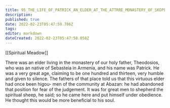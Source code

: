 ```yaml
---
title: 95_THE_LIFE_OF_PATRICK_AN_ELDER_AT_THE_ATTRRE_MONASTERY_OF_SKOPELOS
description: 
published: true
date: 2022-02-23T05:47:59.786Z
tags: 
editor: markdown
dateCreated: 2022-02-23T05:47:58.058Z
---
```


[[Spiritual Meadow]]
 
There was an elder living in the monastery of our holy father, Theodosios, who was an native of Sebasteia in Armenia, and his name was Patrick. He was a very great age, claiming to be one hundred and thirteen, very humble and given to silence. The fathers of that place told us that this virtuous elder had once been higou- men of the community at Abazan: he had abandoned that position for fear of the judgement. It was for great men to shepherd the spiritual sheep, he said; so he came here and put himself under obedience. He thought this would be more beneficial to his soul.
